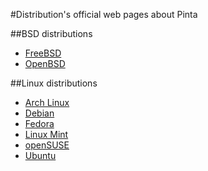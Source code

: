 #Distribution's official web pages about Pinta

##BSD distributions
- [FreeBSD][1]
- [OpenBSD][2]

##Linux distributions
- [Arch Linux][3]
- [Debian][4]
- [Fedora][5]
- [Linux Mint][6]
- [openSUSE][7]
- [Ubuntu][8]

[1]: http://www.freshports.org/graphics/pinta/
[2]: http://openports.se/graphics/pinta
[3]: https://www.archlinux.org/packages/community/any/pinta/
[4]: https://packages.debian.org/search?searchon=names&keywords=pinta
[5]: https://apps.fedoraproject.org/packages/pinta
[6]: http://community.linuxmint.com/software/view/pinta
[7]: https://software.opensuse.org/package/pinta
[8]: https://apps.ubuntu.com/cat/search/?q=pinta&op=